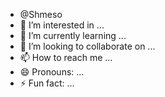 - @Shmeso
- 👀 I’m interested in ...
- 🌱 I’m currently learning ...
- 💞️ I’m looking to collaborate on ...
- 📫 How to reach me ...
- 😄 Pronouns: ...
- ⚡ Fun fact: ...

<!---
Shmeso/Shmeso is a ✨ special ✨ repository because its `README.md` (this file) appears on your GitHub profile.
You can click the Preview link to take a look at your changes.
--->
